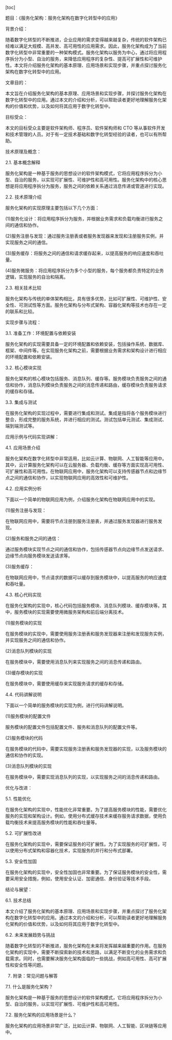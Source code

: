
[toc]                    
                
                
题目：《服务化架构：服务化架构在数字化转型中的应用》

背景介绍：

随着数字化转型的不断推进，企业应用的需求变得越来越复杂，传统的软件架构已经难以满足大规模、高并发、高可用性的应用需求。因此，服务化架构成为了当前数字化转型中非常重要的一种架构模式。服务化架构以服务为中心，通过将应用程序拆分为小型、自治的服务，来降低应用程序的复杂性、提高可扩展性和可维护性。本文将介绍服务化架构的基本原理、应用场景和实现步骤，并重点探讨服务化架构在数字化转型中的应用。

文章目的：

本文旨在介绍服务化架构的基本原理、应用场景和实现步骤，并探讨服务化架构在数字化转型中的应用。通过本文的介绍和分析，可以帮助读者更好地理解服务化架构的价值和优势，以及如何将其应用于数字化转型中。

目标受众：

本文的目标受众主要是软件架构师、程序员、软件架构师和 CTO 等从事软件开发和技术管理的人员。对于有一定技术基础和数字化转型经验的读者，也可以有所帮助。

技术原理及概念：

2.1. 基本概念解释

服务化架构是一种基于服务的思想设计的软件架构模式，它将应用程序拆分为小型、自治的服务，以实现可扩展性、可维护性和高可用性。服务化架构中的核心思想是将应用程序拆分为服务，服务之间的依赖关系通过消息传递或管道进行实现。

2.2. 技术原理介绍

服务化架构的实现原理主要包括以下几个方面：

(1)服务化设计：将应用程序拆分为服务，并根据业务需求和负载均衡进行服务之间的通信和协作。

(2)服务注册与发现：通过服务注册表或者服务发现器来发现和注册服务实例，并实现服务之间的通信。

(3)服务缓存：将服务之间的通信和请求缓存起来，以提高服务的响应速度和吞吐量。

(4)服务微服务：将应用程序拆分为多个小型的服务，每个服务都负责特定的业务逻辑，实现服务的自治和隔离。

2.3. 相关技术比较

服务化架构与传统的单体架构相比，具有很多优势，比如可扩展性、可维护性、安全性、可测试性等方面。服务化架构与分布式架构、容器化架构等技术也存在一定的联系和比较。

实现步骤与流程：

3.1. 准备工作：环境配置与依赖安装

服务化架构的实现需要具备一定的环境配置和依赖安装，包括操作系统、数据库、框架、中间件等。在实现服务化架构之前，需要根据业务需求和架构设计进行相应的环境配置和依赖安装。

3.2. 核心模块实现

服务化架构的核心模块包括服务、消息队列、缓存等。服务模块负责服务之间的通信和协作，消息队列模块负责服务之间的消息传递和路由，缓存模块负责服务请求的缓存和存储。

3.3. 集成与测试

在服务化架构的实现过程中，需要进行集成和测试。集成是指将各个服务模块进行整合，形成完整的服务系统，并进行相应的测试。测试包括单元测试、集成测试、端到端测试等。

应用示例与代码实现讲解：

4.1. 应用场景介绍

服务化架构在数字化转型中非常适用，比如云计算、物联网、人工智能等应用中。其中，云计算服务化架构可以在云服务器、负载均衡、缓存等方面实现高可用性、可扩展性和高可用性。在物联网应用中，服务化架构可以支持传感器节点和边缘节点之间的通信和协作，以实现物联网应用的高效性和可维护性。

4.2. 应用实例分析

下面以一个简单的物联网应用为例，介绍服务化架构在物联网应用中的实现。

(1)服务注册与发现：

在物联网应用中，需要将节点注册到服务注册表，并通过服务发现器进行服务发现。

(2)服务和服务之间的通信：

通过服务模块实现节点之间的通信和协作，包括传感器节点向边缘节点发送请求、边缘节点向服务模块发送请求等。

(3)服务缓存：

在物联网应用中，节点请求的数据可以缓存到服务模块中，以提高服务的响应速度和吞吐量。

4.3. 核心代码实现

在服务化架构的实现中，核心代码包括服务模块、消息队列模块、缓存模块等。其中，服务模块的实现需要使用微服务架构和前后端分离技术。

(1)服务模块的实现

在服务模块的实现中，需要使用服务注册表和服务发现器来注册和发现服务实例，并实现服务之间的通信和协作。

(2)消息队列模块的实现

在服务模块中，需要使用消息队列来实现服务之间的消息传递和路由。

(3)缓存模块的实现

在服务模块中，需要使用缓存来实现服务请求的缓存和存储。

4.4. 代码讲解说明

下面以一个简单的服务模块的实现为例，进行代码讲解说明。

(1)服务模块的配置文件

服务模块的配置文件包括配置文件、服务和消息队列的配置文件等。

(2)服务模块的代码

在服务模块的代码中，需要实现服务注册表和服务发现器的实现，以及服务模块的通信和协作的实现。

(3)消息队列模块的实现

在服务模块中，需要实现消息队列的实现，以实现服务之间的消息传递和路由。

优化与改进：

5.1. 性能优化

在服务化架构的实现中，性能优化非常重要。为了提高服务模块的性能，需要优化服务的实现和架构设计。例如，使用分布式缓存技术来缓存服务请求数据，使用负载均衡技术来提高服务模块的性能和吞吐量等。

5.2. 可扩展性改进

在服务化架构的实现中，需要保证服务的可扩展性。为了实现服务的可扩展性，可以使用分布式架构和容器化技术，实现服务的并行和分布式部署。

5.3. 安全性加固

在服务化架构的实现中，安全性加固也非常重要。为了保证服务模块的安全性，需要采用安全措施，例如，使用安全认证、加密通信、身份验证等技术手段。

结论与展望：

6.1. 技术总结

本文介绍了服务化架构的基本原理、应用场景和实现步骤，并重点探讨了服务化架构在数字化转型中的应用。通过本文的介绍和分析，可以帮助读者更好地理解服务化架构的价值和优势，以及如何将其应用于数字化转型中。

6.2. 未来发展趋势与挑战

随着数字化转型的不断推进，服务化架构在未来将发挥越来越重要的作用。在服务化架构的实现中，需要不断探索新的技术和思路，以满足不断变化的业务需求和负载需求。同时，也需要解决服务化架构面临的一些挑战，例如高可用性、高可扩展性和安全性等问题。

7. 附录：常见问题与解答

7.1. 什么是服务化架构？

服务化架构是一种基于服务的思想设计的软件架构模式，它将应用程序拆分为小型、自治的服务，以实现可扩展性、可维护性和高可用性。

7.2. 服务化架构的应用场景是什么？

服务化架构的应用场景非常广泛，比如云计算、物联网、人工智能、区块链等应用中。

